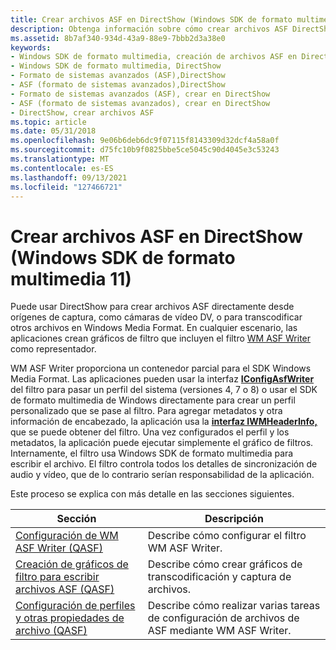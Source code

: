 ```yaml
---
title: Crear archivos ASF en DirectShow (Windows SDK de formato multimedia 11)
description: Obtenga información sobre cómo crear archivos ASF DirectShow mediante el SDK Windows Media Format 11. ASF es un formato de contenedor que puede contener cualquier tipo de datos.
ms.assetid: 8b7af340-934d-43a9-88e9-7bbb2d3a38e0
keywords:
- Windows SDK de formato multimedia, creación de archivos ASF en DirectShow
- Windows SDK de formato multimedia, DirectShow
- Formato de sistemas avanzados (ASF),DirectShow
- ASF (formato de sistemas avanzados),DirectShow
- Formato de sistemas avanzados (ASF), crear en DirectShow
- ASF (formato de sistemas avanzados), crear en DirectShow
- DirectShow, crear archivos ASF
ms.topic: article
ms.date: 05/31/2018
ms.openlocfilehash: 9e06b6deb6dc9f07115f8143309d32dcf4a58a0f
ms.sourcegitcommit: d75fc10b9f0825bbe5ce5045c90d4045e3c53243
ms.translationtype: MT
ms.contentlocale: es-ES
ms.lasthandoff: 09/13/2021
ms.locfileid: "127466721"
---
```

# <a name="creating-asf-files-in-directshow-windows-media-format-11-sdk"></a>Crear archivos ASF en DirectShow (Windows SDK de formato multimedia 11)

Puede usar DirectShow para crear archivos ASF directamente desde orígenes de captura, como cámaras de vídeo DV, o para transcodificar otros archivos en Windows Media Format. En cualquier escenario, las aplicaciones crean gráficos de filtro que incluyen el filtro [WM ASF Writer](wm-asf-writer-filter.md) como representador.

WM ASF Writer proporciona un contenedor parcial para el SDK Windows Media Format. Las aplicaciones pueden usar la interfaz [**IConfigAsfWriter**](/previous-versions/windows/desktop/legacy/dd743205(v=vs.85)) del filtro para pasar un perfil del sistema (versiones 4, 7 o 8) o usar el SDK de formato multimedia de Windows directamente para crear un perfil personalizado que se pase al filtro. Para agregar metadatos y otra información de encabezado, la aplicación usa la [**interfaz IWMHeaderInfo,**](/previous-versions/windows/desktop/api/wmsdkidl/nn-wmsdkidl-iwmheaderinfo) que se puede obtener del filtro. Una vez configurados el perfil y los metadatos, la aplicación puede ejecutar simplemente el gráfico de filtros. Internamente, el filtro usa Windows SDK de formato multimedia para escribir el archivo. El filtro controla todos los detalles de sincronización de audio y vídeo, que de lo contrario serían responsabilidad de la aplicación.

Este proceso se explica con más detalle en las secciones siguientes.



| Sección                                                                                                           | Descripción                                                                            |
|-------------------------------------------------------------------------------------------------------------------|----------------------------------------------------------------------------------------|
| [Configuración de WM ASF Writer (QASF)](configuring-the-wm-asf-writer--qasf.md)                                   | Describe cómo configurar el filtro WM ASF Writer.                                   |
| [Creación de gráficos de filtro para escribir archivos ASF (QASF)](building-filter-graphs-to-write-asf-files--qasf.md)           | Describe cómo crear gráficos de transcodificación y captura de archivos.                           |
| [Configuración de perfiles y otras propiedades de archivo (QASF)](configuring-profiles-and-other-file-properties--qasf.md) | Describe cómo realizar varias tareas de configuración de archivos de ASF mediante WM ASF Writer. |



 

 

 
